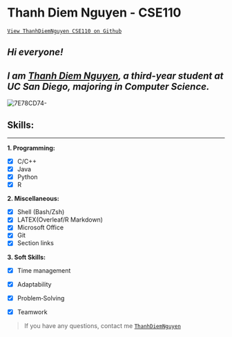 # Thanh Diem Nguyen - CSE110
[`View ThanhDiemNguyen CSE110 on Github`](https://github.com/ThanhDiemNguyen/CSE110) 

## *Hi everyone!* 
## *I am [Thanh Diem Nguyen](https://github.com/ThanhDiemNguyen), a third-year student at UC San Diego, majoring in Computer Science.*

![7E78CD74-](https://user-images.githubusercontent.com/114208205/191907066-ca176fc1-3578-49a0-b154-fbe6d90d6c0c.JPG) 

 
## Skills:

---

**1. Programming:** 
  - [x] C/C++
  - [x] Java
  - [x] Python
  - [x] R
  
**2. Miscellaneous:**
- [x] Shell (Bash/Zsh)
- [x] LATEX(Overleaf/R Markdown)
- [x] Microsoft Office
- [x] Git
- [x] Section links

**3. Soft Skills:** 
- [x] Time management
- [x] Adaptability
- [x] Problem‑Solving
- [x] Teamwork


> If you have any questions, contact me [`ThanhDiemNguyen`](https://github.com/ThanhDiemNguyen)
